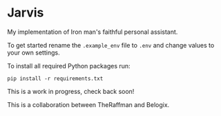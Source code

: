 Jarvis
======
My implementation of Iron man's faithful personal assistant.

To get started rename the `.example_env` file to `.env` and change values to your own settings.

To install all required Python packages run:
```
pip install -r requirements.txt
 ```

This is a work in progress, check back soon!

This is a collaboration between TheRaffman and Belogix.
